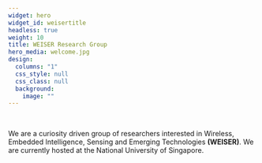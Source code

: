 ```yaml
---
widget: hero
widget_id: weisertitle
headless: true
weight: 10
title: WEISER Research Group
hero_media: welcome.jpg
design:
  columns: "1"
  css_style: null
  css_class: null
  background:
    image: ""
---
```

<br>

We are a curiosity driven group of researchers interested in Wireless, Embedded Intelligence, Sensing and Emerging Technologies **(WEISER)**. We are currently hosted at the National University of Singapore.

<br>